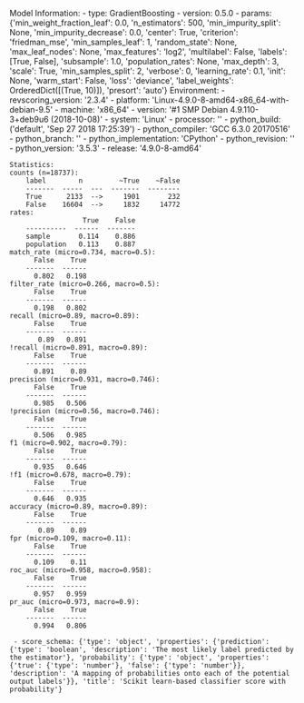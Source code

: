 Model Information:
	 - type: GradientBoosting
	 - version: 0.5.0
	 - params: {'min_weight_fraction_leaf': 0.0, 'n_estimators': 500, 'min_impurity_split': None, 'min_impurity_decrease': 0.0, 'center': True, 'criterion': 'friedman_mse', 'min_samples_leaf': 1, 'random_state': None, 'max_leaf_nodes': None, 'max_features': 'log2', 'multilabel': False, 'labels': [True, False], 'subsample': 1.0, 'population_rates': None, 'max_depth': 3, 'scale': True, 'min_samples_split': 2, 'verbose': 0, 'learning_rate': 0.1, 'init': None, 'warm_start': False, 'loss': 'deviance', 'label_weights': OrderedDict([(True, 10)]), 'presort': 'auto'}
	Environment:
	 - revscoring_version: '2.3.4'
	 - platform: 'Linux-4.9.0-8-amd64-x86_64-with-debian-9.5'
	 - machine: 'x86_64'
	 - version: '#1 SMP Debian 4.9.110-3+deb9u6 (2018-10-08)'
	 - system: 'Linux'
	 - processor: ''
	 - python_build: ('default', 'Sep 27 2018 17:25:39')
	 - python_compiler: 'GCC 6.3.0 20170516'
	 - python_branch: ''
	 - python_implementation: 'CPython'
	 - python_revision: ''
	 - python_version: '3.5.3'
	 - release: '4.9.0-8-amd64'
	
	Statistics:
	counts (n=18737):
		label        n         ~True    ~False
		-------  -----  ---  -------  --------
		True      2133  -->     1901       232
		False    16604  -->     1832     14772
	rates:
		              True    False
		----------  ------  -------
		sample       0.114    0.886
		population   0.113    0.887
	match_rate (micro=0.734, macro=0.5):
		  False    True
		-------  ------
		  0.802   0.198
	filter_rate (micro=0.266, macro=0.5):
		  False    True
		-------  ------
		  0.198   0.802
	recall (micro=0.89, macro=0.89):
		  False    True
		-------  ------
		   0.89   0.891
	!recall (micro=0.891, macro=0.89):
		  False    True
		-------  ------
		  0.891    0.89
	precision (micro=0.931, macro=0.746):
		  False    True
		-------  ------
		  0.985   0.506
	!precision (micro=0.56, macro=0.746):
		  False    True
		-------  ------
		  0.506   0.985
	f1 (micro=0.902, macro=0.79):
		  False    True
		-------  ------
		  0.935   0.646
	!f1 (micro=0.678, macro=0.79):
		  False    True
		-------  ------
		  0.646   0.935
	accuracy (micro=0.89, macro=0.89):
		  False    True
		-------  ------
		   0.89    0.89
	fpr (micro=0.109, macro=0.11):
		  False    True
		-------  ------
		  0.109    0.11
	roc_auc (micro=0.958, macro=0.958):
		  False    True
		-------  ------
		  0.957   0.959
	pr_auc (micro=0.973, macro=0.9):
		  False    True
		-------  ------
		  0.994   0.806
	
	 - score_schema: {'type': 'object', 'properties': {'prediction': {'type': 'boolean', 'description': 'The most likely label predicted by the estimator'}, 'probability': {'type': 'object', 'properties': {'true': {'type': 'number'}, 'false': {'type': 'number'}}, 'description': 'A mapping of probabilities onto each of the potential output labels'}}, 'title': 'Scikit learn-based classifier score with probability'}

